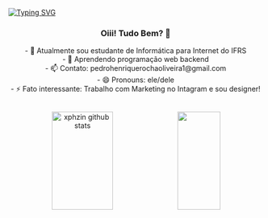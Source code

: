 [![Typing SVG](https://readme-typing-svg.herokuapp.com/?color=00008B&size=35&center=true&vCenter=true&width=1000&lines=IFRS+-+Informática+para+Internet+<3/4>)](https://git.io/typing-svg)
<br>

### <p align=center>Oiii! Tudo Bem? 👋</p>

<p align=center>- 🔭 Atualmente sou estudante de Informática para Internet do IFRS<br>
- 🌱 Aprendendo programação web backend <br>
- 📫 Contato: pedrohenriquerochaoliveira1@gmail.com<br>
- 😄 Pronouns: ele/dele<br>
- ⚡ Fato interessante: Trabalho com Marketing no Intagram e sou designer!</p>


<br>
<div align=center>
<img width="49%" height="195px" src="https://github-readme-stats.vercel.app/api?username=xphzin-dzn&show_icons=true&count_private=true&hide_border=true&title_color=00008B&icon_color=00008B&text_color=_color="F0FFF" alt="xphzin github stats" /> 
<img width="41%" height="195px" src="https://github-readme-stats.vercel.app/api/top-langs/?username=xphzin-dzn&layout=compact&hide_border=true&title_color=00008B&text_color=00008B&bg_color=F0FFF" />
</div>
